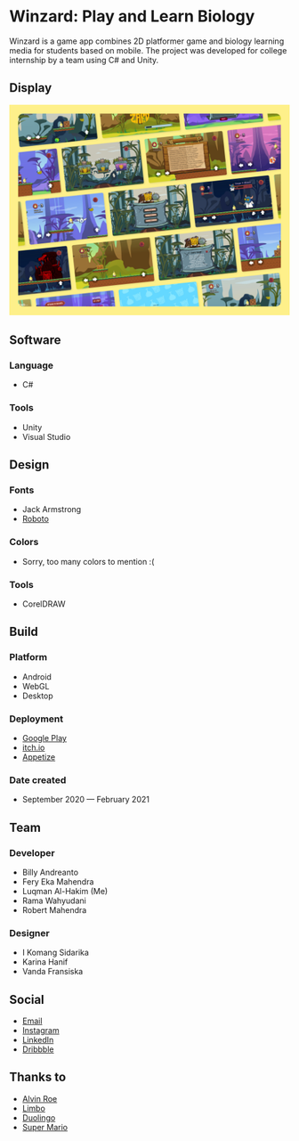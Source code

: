 # Winzard: Play and Learn Biology
Winzard is a game app combines 2D platformer game and biology learning media for students based on mobile. The project was developed for college internship by a team using C# and Unity.

## Display
![Display](https://raw.githubusercontent.com/luqmanherifa/luqman-herifa-personal-portfolio-v2/main/src/images/mobile_winzard.png)

## Software
### Language
  - C#
  
### Tools
  - Unity
  - Visual Studio

## Design
### Fonts
  - Jack Armstrong
  - [Roboto](https://fonts.google.com/specimen/Roboto)

### Colors
  - Sorry, too many colors to mention :(
  
### Tools
  - CorelDRAW

## Build
### Platform
  - Android
  - WebGL
  - Desktop

### Deployment
  - [Google Play](https://play.google.com/store/apps/details?id=id.ac.stiki.doleno.winzard)
  - [itch.io](https://luqmanherifa.itch.io/winzard)
  - [Appetize](https://appetize.io/app/3cy7ufbp7dcwxjdojl4hlmhrpq)

### Date created
  - September 2020 — February 2021

## Team
### Developer
  - Billy Andreanto
  - Fery Eka Mahendra
  - Luqman Al-Hakim (Me)
  - Rama Wahyudani
  - Robert Mahendra

### Designer
  - I Komang Sidarika
  - Karina Hanif
  - Vanda Fransiska

## Social
  - [Email](mailto:luqmanherifa@gmail.com)
  - [Instagram](https://www.instagram.com/luqmanherifa)
  - [LinkedIn](https://www.linkedin.com/in/luqmanherifa)
  - [Dribbble](https://dribbble.com/luqmanherifa)

## Thanks to
  - [Alvin Roe](https://www.youtube.com/@AlvinRoe)
  - [Limbo](https://playdead.com/games/limbo)
  - [Duolingo](https://www.duolingo.com)
  - [Super Mario](https://mario.nintendo.com)
